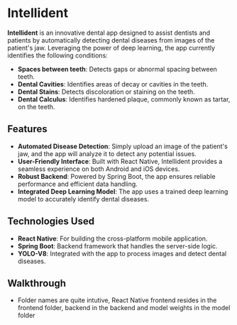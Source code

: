 # Intellident

**Intellident** is an innovative dental app designed to assist dentists and patients by automatically detecting dental diseases from images of the patient's jaw. Leveraging the power of deep learning, the app currently identifies the following conditions:

- **Spaces between teeth**: Detects gaps or abnormal spacing between teeth.
- **Dental Cavities**: Identifies areas of decay or cavities in the teeth.
- **Dental Stains**: Detects discoloration or staining on the teeth.
- **Dental Calculus**: Identifies hardened plaque, commonly known as tartar, on the teeth.

## Features

- **Automated Disease Detection**: Simply upload an image of the patient's jaw, and the app will analyze it to detect any potential issues.
- **User-Friendly Interface**: Built with React Native, Intellident provides a seamless experience on both Android and iOS devices.
- **Robust Backend**: Powered by Spring Boot, the app ensures reliable performance and efficient data handling.
- **Integrated Deep Learning Model**: The app uses a trained deep learning model to accurately identify dental diseases.

## Technologies Used

- **React Native**: For building the cross-platform mobile application.
- **Spring Boot**: Backend framework that handles the server-side logic.
- **YOLO-V8**: Integrated with the app to process images and detect dental diseases.

## Walkthrough
- Folder names are quite intutive, React Native frontend resides in the frontend folder, backend in the backend and model weights in the model folder
